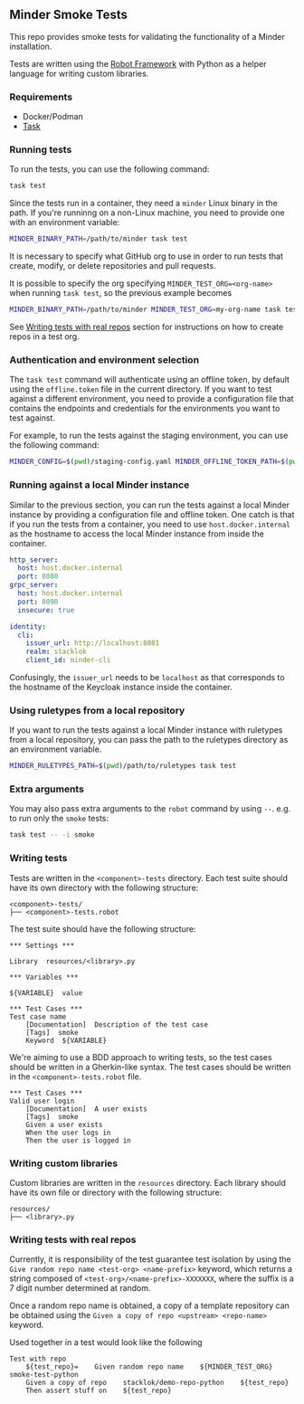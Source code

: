 ## Minder Smoke Tests

This repo provides smoke tests for validating the functionality of a Minder installation.

Tests are written using the [Robot Framework](https://robotframework.org/) with
Python as a helper language for writing custom libraries.

### Requirements

- Docker/Podman
- [Task](https://taskfile.dev/#/installation)

### Running tests

To run the tests, you can use the following command:

```bash
task test
```

Since the tests run in a container, they need a `minder` Linux binary in the path.
If you're runninng on a non-Linux machine, you need to provide one with an environment variable:
```bash
MINDER_BINARY_PATH=/path/to/minder task test
```

It is necessary to specify what GitHub org to use in order to run
tests that create, modify, or delete repositories and pull requests.

It is possible to specify the org specifying
`MINDER_TEST_ORG=<org-name>` when running `task test`, so the previous
example becomes
```bash
MINDER_BINARY_PATH=/path/to/minder MINDER_TEST_ORG=my-org-name task test
```

See [Writing tests with real repos](#writing-tests-with-real-repos)
section for instructions on how to create repos in a test org.

### Authentication and environment selection

The `task test` command will authenticate using an offline token, by default using the `offline.token` file in the current directory. If you want to test against a different environment, you need to provide a configuration file that contains the endpoints and credentials for the environments you want to test against.

For example, to run the tests against the staging environment, you can use the following command:
```bash
MINDER_CONFIG=$(pwd)/staging-config.yaml MINDER_OFFLINE_TOKEN_PATH=$(pwd)/staging-offline.token task test
```

### Running against a local Minder instance

Similar to the previous section, you can run the tests against a local Minder instance by providing a configuration file and offline token. One catch is that if you run the tests from a container, you need to use `host.docker.internal` as the hostname to access the local Minder instance from inside the container.

```yaml
http_server:
  host: host.docker.internal
  port: 8080
grpc_server:
  host: host.docker.internal
  port: 8090
  insecure: true

identity:
  cli:
    issuer_url: http://localhost:8081
    realm: stacklok
    client_id: minder-cli
```

Confusingly, the `issuer_url` needs to be `localhost` as that corresponds to the hostname of the Keycloak instance inside the container.

### Using ruletypes from a local repository

If you want to run the tests against a local Minder instance with ruletypes from a local repository, you can pass the path to the ruletypes directory as an environment variable.
```bash
MINDER_RULETYPES_PATH=$(pwd)/path/to/ruletypes task test
```

### Extra arguments

You may also pass extra arguments to the `robot` command by using
`--`. e.g. to run only the `smoke` tests:

```bash
task test -- -i smoke
```

### Writing tests

Tests are written in the `<component>-tests` directory. Each test suite should have its own
directory with the following structure:

```
<component>-tests/
├── <component>-tests.robot
```

The test suite should have the following structure:

```robot
*** Settings ***

Library  resources/<library>.py

*** Variables ***

${VARIABLE}  value

*** Test Cases ***
Test case name
    [Documentation]  Description of the test case
    [Tags]  smoke
    Keyword  ${VARIABLE}
```

We're aiming to use a BDD approach to writing tests, so the test cases should be written in a
Gherkin-like syntax. The test cases should be written in the `<component>-tests.robot` file.

```robot
*** Test Cases ***
Valid user login
    [Documentation]  A user exists
    [Tags]  smoke
    Given a user exists
    When the user logs in
    Then the user is logged in
```


### Writing custom libraries

Custom libraries are written in the `resources` directory. Each library should have its own
file or directory with the following structure:

```
resources/
├── <library>.py
```

### Writing tests with real repos

Currently, it is responsibility of the test guarantee test isolation
by using the `Give random repo name <test-org> <name-prefix>` keyword,
which returns a string composed of `<test-org>/<name-prefix>-XXXXXXX`,
where the suffix is a 7 digit number determined at random.

Once a random repo name is obtained, a copy of a template repository
can be obtained using the `Given a copy of repo <upstream>
<repo-name>` keyword.

Used together in a test would look like the following

```robot
Test with repo
    ${test_repo}=    Given random repo name    ${MINDER_TEST_ORG}    smoke-test-python
    Given a copy of repo    stacklok/demo-repo-python    ${test_repo}
    Then assert stuff on    ${test_repo}
```
